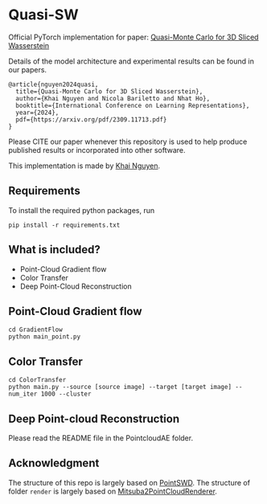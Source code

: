 # Quasi-SW
Official PyTorch implementation for paper:  [Quasi-Monte Carlo for 3D Sliced Wasserstein](https://arxiv.org/abs/2309.11713)


Details of the model architecture and experimental results can be found in our papers.

```
@article{nguyen2024quasi,
  title={Quasi-Monte Carlo for 3D Sliced Wasserstein},
  author={Khai Nguyen and Nicola Bariletto and Nhat Ho},
  booktitle={International Conference on Learning Representations},
  year={2024},
  pdf={https://arxiv.org/pdf/2309.11713.pdf}
}
```
Please CITE our paper whenever this repository is used to help produce published results or incorporated into other software.

This implementation is made by [Khai Nguyen](https://khainb.github.io).

## Requirements
To install the required python packages, run
```
pip install -r requirements.txt
```

## What is included?
* Point-Cloud Gradient flow 
* Color Transfer
* Deep Point-Cloud Reconstruction


## Point-Cloud Gradient flow 
```
cd GradientFlow
python main_point.py
```

## Color Transfer

```
cd ColorTransfer
python main.py --source [source image] --target [target image] --num_iter 1000 --cluster

```

## Deep Point-cloud Reconstruction
Please read the README file in the PointcloudAE folder.

## Acknowledgment
The structure of this repo is largely based on [PointSWD](https://github.com/VinAIResearch/PointSWD). The structure of folder `render` is largely based on [Mitsuba2PointCloudRenderer](https://github.com/tolgabirdal/Mitsuba2PointCloudRenderer).